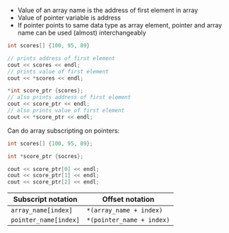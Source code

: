 * Value of an array name is the address of first element in array
* Value of pointer variable is address
* If pointer points to same data type as array element, pointer and array name can be used (almost) interchangeably

```cpp
int scores[] {100, 95, 89}

// prints address of first element
cout << scores << endl;
// prints value of first element
cout << *scores << endl;

*int score_ptr {scores};
// also prints address of first element
cout << score_ptr << endl;
// also prints value of first element
cout << *score_ptr << endl;
```

Can do array subscripting on pointers:

```cpp
int scores[] {100, 95, 89};

int *score_ptr {socres};

cout << score_ptr[0] << endl;
cout << score_ptr[1] << endl;
cout << score_ptr[2] << endl;
```

| Subscript notation   | Offset notation         |
| -------------------- | ----------------------- |
| `array_name[index]`  | `*(array_name + index)` |
| `pointer_name[index]` | `*(pointer_name + index)`                        |
